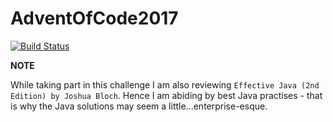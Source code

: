 # AdventOfCode2017


[![Build Status](https://travis-ci.org/GavinKenna/AdventOfCode2017.svg?branch=master)](https://travis-ci.org/GavinKenna/AdventOfCode2017)


**NOTE**


While taking part in this challenge I am also reviewing `Effective Java (2nd Edition) by Joshua Bloch`. Hence I am abiding by best Java practises - that is why the Java solutions may seem a little...enterprise-esque.
